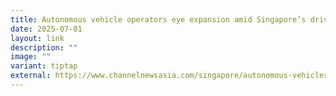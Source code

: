 ```yaml
---
title: Autonomous vehicle operators eye expansion amid Singapore’s driverless push
date: 2025-07-01
layout: link
description: ""
image: ""
variant: tiptap
external: https://www.channelnewsasia.com/singapore/autonomous-vehicles-driverless-buses-operators-eye-expansion-5213056?cid=cna_flip_070214
---
```

